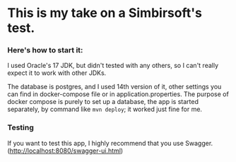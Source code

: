<h1>This is my take on a Simbirsoft's test.</h1>
<h3>Here's how to start it:</h3>
<p>I used Oracle's 17 JDK, but didn't tested with any others, so I can't really expect it to work with other JDKs.</p>
<p>The database is postgres, and I used 14th version of it, other settings you can find in docker-compose file or in application.properties. The purpose of docker compose is purely to set up a database, the app is started separately, by command like <code>mvn deploy</code>; it worked just fine for me.</p>
<h3>Testing</h3>
<p>If you want to test this app, I highly recommend that you use Swagger.(<a href = http://localhost:8080/swagger-ui.html>http://localhost:8080/swagger-ui.html</a>)
</p>
